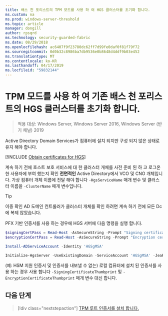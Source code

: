 ```yaml
---
title: 배스 천 포리스트의 TPM 모드를 사용 하 여 HGS 클러스터를 초기화 합니다.
ms.custom: na
ms.prod: windows-server-threshold
ms.topic: article
manager: dongill
author: rpsqrd
ms.technology: security-guarded-fabric
ms.date: 08/29/2018
ms.openlocfilehash: ac6407f9f23780dc62ff7d99fe0daf0f81f79f72
ms.sourcegitcommit: 0d0b32c8986ba7db9536e0b8648d4ddf9b03e452
ms.translationtype: MT
ms.contentlocale: ko-KR
ms.lasthandoff: 04/17/2019
ms.locfileid: "59832144"
---
```

# <a name="initialize-the-hgs-cluster-using-tpm-mode-in-an-existing-bastion-forest"></a>TPM 모드를 사용 하 여 기존 배스 천 포리스트의 HGS 클러스터를 초기화 합니다.

>적용 대상: Windows Server, Windows Server 2016, Windows Server (반기 채널) 2019

Active Directory Domain Services가 컴퓨터에 설치 되지만 구성 되지 않은 상태로 유지 해야 합니다.

[!INCLUDE [Obtain certificates for HGS](../../../includes/guarded-fabric-initialize-hgs-default-step-two.md)]

계속 하기 전에 호스트 보호 서비스에 대 한 클러스터 개체를 사전 준비 된 하 고 로그온 한 사용자에 부여 했는지 확인 **전면적인** Active Directory에서 VCO 및 CNO 개체입니다.
가상 컴퓨터 개체 이름에 전달 해야 합니다 `-HgsServiceName` 매개 변수 및 클러스터 이름을 `-ClusterName` 매개 변수입니다.

> [!TIP]
> 이중 확인 AD 도메인 컨트롤러가 클러스터 개체를 확인 하려면 계속 하기 전에 모든 Dc에 복제 않았습니다.

PFX 기반 인증서를 사용 하는 경우에 HGS 서버에 다음 명령을 실행 합니다.

```powershell
$signingCertPass = Read-Host -AsSecureString -Prompt "Signing certificate password"
$encryptionCertPass = Read-Host -AsSecureString -Prompt "Encryption certificate password"

Install-ADServiceAccount -Identity 'HGSgMSA'

Initialize-HgsServer -UseExistingDomain -ServiceAccount 'HGSgMSA' -JeaReviewersGroup 'HgsJeaReviewers' -JeaAdministratorsGroup 'HgsJeaAdmins' -HgsServiceName 'HgsService' -SigningCertificatePath '.\signCert.pfx' -SigningCertificatePassword $signPass -EncryptionCertificatePath '.\encCert.pfx' -EncryptionCertificatePassword $encryptionCertPass -TrustTpm
```

(예: HSM 지원 인증서 및 인증서를 내보낼 수 없는) 로컬 컴퓨터에 설치 된 인증서를 사용 하는 경우 사용 합니다 `-SigningCertificateThumbprint` 및 `-EncryptionCertificateThumbprint` 매개 변수 대신 합니다.

## <a name="next-step"></a>다음 단계

>[!div class="nextstepaction"]
[TPM 루트 인증서를 설치 합니다.](guarded-fabric-install-trusted-tpm-root-certificates.md)